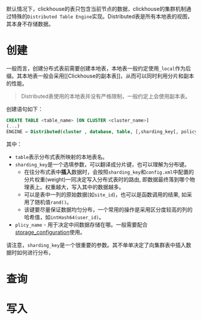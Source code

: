 默认情况下，clickhouse的表只包含当前节点的数据，clickhouse的集群机制通过特殊的`Distributed Table Engine`实现。Distributed表是所有本地表的视图，其本身不存储数据。
# 创建

一般而言，创建分布式表前需要创建本地表，本地表一般约定使用`_local`作为后缀。其本地表一般会采用[[Clickhouse的副本表]]，从而可以同时利用分片和副本的性能。

> Distributed表使用的本地表并没有严格限制，一般约定上会使用副本表。

创建语句如下：
```sql
CREATE TABLE <table_name> [ON CLUSTER <cluster_name>] 
(...)
ENGINE = Distributed(cluster , database, table, [,sharding_key[, policy_name]])
```
其中：
- `table`表示分布式表所映射的本地表名。
- `sharding_key`是一个选填参数，可以翻译成分片键，也可以理解为分布键。
    - 在往分布式表中**插入**数据时，会按照`sharding_key`和`config.xml`中配置的分片权重(weight)一同决定写入分布式表时的路由, 即数据最终落到哪个物理表上。权重越大，写入其中的数据越多。
    - 可以是表中一列的原始数据(如`site_id`)，也可以是函数调用的结果, 如采用了随机值`rand()`。
    - 该键要尽量保证数据均匀分布，一个常用的操作是采用区分度较高的列的哈希值，如`intHash64(user_id)`。
- `plicy_name` - 用于决定中间数据存储在哪。一般需要配合[storage_configuration](https://clickhouse.com/docs/en/engines/table-engines/mergetree-family/mergetree/#table_engine-mergetree-multiple-volumes_configure)使用。

请注意，`sharding_key`是一个很重要的参数。其不单单决定了向集群表中插入数据时如何进行分布，

# 查询




# 写入